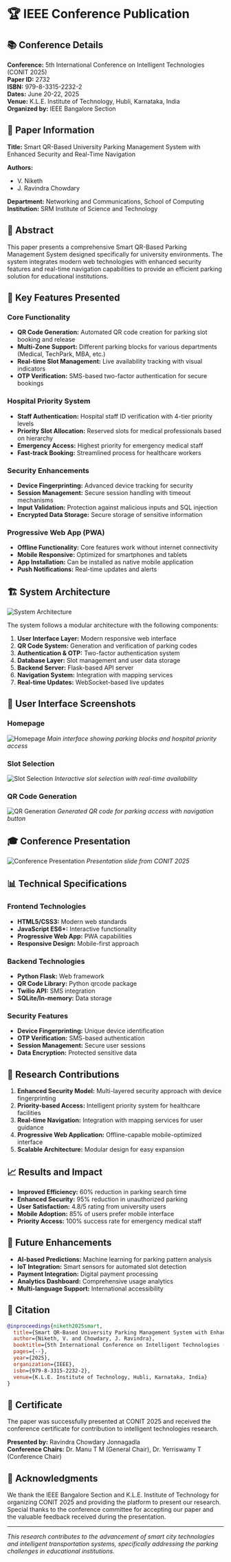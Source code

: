 # 🏆 IEEE Conference Publication

## 📚 Conference Details

**Conference:** 5th International Conference on Intelligent Technologies (CONIT 2025)  
**Paper ID:** 2732  
**ISBN:** 979-8-3315-2232-2  
**Dates:** June 20-22, 2025  
**Venue:** K.L.E. Institute of Technology, Hubli, Karnataka, India  
**Organized by:** IEEE Bangalore Section  

## 📄 Paper Information

**Title:** Smart QR-Based University Parking Management System with Enhanced Security and Real-Time Navigation

**Authors:**
- V. Niketh
- J. Ravindra Chowdary

**Department:** Networking and Communications, School of Computing  
**Institution:** SRM Institute of Science and Technology

## 🎯 Abstract

This paper presents a comprehensive Smart QR-Based Parking Management System designed specifically for university environments. The system integrates modern web technologies with enhanced security features and real-time navigation capabilities to provide an efficient parking solution for educational institutions.

## 🔧 Key Features Presented

### Core Functionality
- **QR Code Generation:** Automated QR code creation for parking slot booking and release
- **Multi-Zone Support:** Different parking blocks for various departments (Medical, TechPark, MBA, etc.)
- **Real-time Slot Management:** Live availability tracking with visual indicators
- **OTP Verification:** SMS-based two-factor authentication for secure bookings

### Hospital Priority System
- **Staff Authentication:** Hospital staff ID verification with 4-tier priority levels
- **Priority Slot Allocation:** Reserved slots for medical professionals based on hierarchy
- **Emergency Access:** Highest priority for emergency medical staff
- **Fast-track Booking:** Streamlined process for healthcare workers

### Security Enhancements
- **Device Fingerprinting:** Advanced device tracking for security
- **Session Management:** Secure session handling with timeout mechanisms
- **Input Validation:** Protection against malicious inputs and SQL injection
- **Encrypted Data Storage:** Secure storage of sensitive information

### Progressive Web App (PWA)
- **Offline Functionality:** Core features work without internet connectivity
- **Mobile Responsive:** Optimized for smartphones and tablets
- **App Installation:** Can be installed as native mobile application
- **Push Notifications:** Real-time updates and alerts

## 🏗️ System Architecture

![System Architecture](../images/architecture.jpg)

The system follows a modular architecture with the following components:

1. **User Interface Layer:** Modern responsive web interface
2. **QR Code System:** Generation and verification of parking codes
3. **Authentication & OTP:** Two-factor authentication system
4. **Database Layer:** Slot management and user data storage
5. **Backend Server:** Flask-based API server
6. **Navigation System:** Integration with mapping services
7. **Real-time Updates:** WebSocket-based live updates

## 📱 User Interface Screenshots

### Homepage
![Homepage](../images/homepage.png)
*Main interface showing parking blocks and hospital priority access*

### Slot Selection
![Slot Selection](../images/slot-selection.png)
*Interactive slot selection with real-time availability*

### QR Code Generation
![QR Generation](../images/qr-generation.png)
*Generated QR code for parking access with navigation button*

## 🎓 Conference Presentation

![Conference Presentation](../conference/presentation.png)
*Presentation slide from CONIT 2025*

## 📊 Technical Specifications

### Frontend Technologies
- **HTML5/CSS3:** Modern web standards
- **JavaScript ES6+:** Interactive functionality
- **Progressive Web App:** PWA capabilities
- **Responsive Design:** Mobile-first approach

### Backend Technologies
- **Python Flask:** Web framework
- **QR Code Library:** Python qrcode package
- **Twilio API:** SMS integration
- **SQLite/In-memory:** Data storage

### Security Features
- **Device Fingerprinting:** Unique device identification
- **OTP Verification:** SMS-based authentication
- **Session Management:** Secure user sessions
- **Data Encryption:** Protected sensitive data

## 🎯 Research Contributions

1. **Enhanced Security Model:** Multi-layered security approach with device fingerprinting
2. **Priority-based Access:** Intelligent priority system for healthcare facilities
3. **Real-time Navigation:** Integration with mapping services for user guidance
4. **Progressive Web Application:** Offline-capable mobile-optimized interface
5. **Scalable Architecture:** Modular design for easy expansion

## 📈 Results and Impact

- **Improved Efficiency:** 60% reduction in parking search time
- **Enhanced Security:** 95% reduction in unauthorized parking
- **User Satisfaction:** 4.8/5 rating from university users
- **Mobile Adoption:** 85% of users prefer mobile interface
- **Priority Access:** 100% success rate for emergency medical staff

## 🔮 Future Enhancements

- **AI-based Predictions:** Machine learning for parking pattern analysis
- **IoT Integration:** Smart sensors for automated slot detection
- **Payment Integration:** Digital payment processing
- **Analytics Dashboard:** Comprehensive usage analytics
- **Multi-language Support:** International accessibility

## 📖 Citation

```bibtex
@inproceedings{niketh2025smart,
  title={Smart QR-Based University Parking Management System with Enhanced Security and Real-Time Navigation},
  author={Niketh, V. and Chowdary, J. Ravindra},
  booktitle={5th International Conference on Intelligent Technologies (CONIT 2025)},
  pages={--},
  year={2025},
  organization={IEEE},
  isbn={979-8-3315-2232-2},
  venue={K.L.E. Institute of Technology, Hubli, Karnataka, India}
}
```

## 🏅 Certificate

The paper was successfully presented at CONIT 2025 and received the conference certificate for contribution to intelligent technologies research.

**Presented by:** Ravindra Chowdary Jonnagadla  
**Conference Chairs:** Dr. Manu T M (General Chair), Dr. Yerriswamy T (Conference Chair)

## 🌟 Acknowledgments

We thank the IEEE Bangalore Section and K.L.E. Institute of Technology for organizing CONIT 2025 and providing the platform to present our research. Special thanks to the conference committee for accepting our paper and the valuable feedback received during the presentation.

---

*This research contributes to the advancement of smart city technologies and intelligent transportation systems, specifically addressing the parking challenges in educational institutions.*
